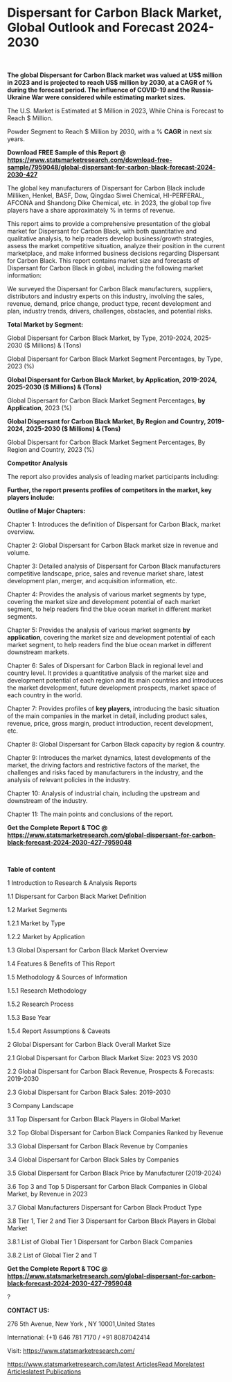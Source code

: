 <h1>Dispersant for Carbon Black Market, Global Outlook and Forecast 2024-2030</h1><br/><p><strong>The global Dispersant for Carbon Black market was valued at US$ million in 2023 and is projected to reach US$ million by 2030, at a <strong>CAGR</strong> of % during the forecast period. The influence of COVID-19 and the Russia-Ukraine War were considered while estimating market sizes.</strong></p>
 
 
 
 <p>The U.S. Market is Estimated at $ Million in 2023, While China is Forecast to Reach $ Million.</p>
 
 
 
 <p>Powder Segment to Reach $ Million by 2030, with a % <strong>CAGR</strong> in next six years.</p>
 
 
 
 <p><strong>Download FREE Sample of this Report @ <a href="https://www.statsmarketresearch.com/download-free-sample/7959048/global-dispersant-for-carbon-black-forecast-2024-2030-427">https://www.statsmarketresearch.com/download-free-sample/7959048/global-dispersant-for-carbon-black-forecast-2024-2030-427</a></strong></p>
 
 
 
 <p>The global key manufacturers of Dispersant for Carbon Black include Milliken, Henkel, BASF, Dow, Qingdao Siwei Chemical, HI-PERFERAL, AFCONA and Shandong Dike Chemical, etc. in 2023, the global top five players have a share approximately % in terms of revenue.</p>
 
 
 
 <p>This report aims to provide a comprehensive presentation of the global market for Dispersant for Carbon Black, with both quantitative and qualitative analysis, to help readers develop business/growth strategies, assess the market competitive situation, analyze their position in the current marketplace, and make informed business decisions regarding Dispersant for Carbon Black. This report contains market size and forecasts of Dispersant for Carbon Black in global, including the following market information:</p>
 
 
 
 <p>We surveyed the Dispersant for Carbon Black manufacturers, suppliers, distributors and industry experts on this industry, involving the sales, revenue, demand, price change, product type, recent development and plan, industry trends, drivers, challenges, obstacles, and potential risks.</p>
 
 
 
 <p><strong>Total Market by Segment:</strong></p>
 
 
 
 <p>Global Dispersant for Carbon Black Market, by Type, 2019-2024, 2025-2030 ($ Millions) & (Tons)</p>
 
 
 
 <p>Global Dispersant for Carbon Black Market Segment Percentages, by Type, 2023 (%)</p>
 
 
 
 <p><strong>Global Dispersant for Carbon Black Market, <strong>by Application</strong>, 2019-2024, 2025-2030 ($ Millions) & (Tons)</strong></p>
 
 
 
 <p>Global Dispersant for Carbon Black Market Segment Percentages, <strong>by Application</strong>, 2023 (%)</p>
 
 
 
 <p><strong>Global Dispersant for Carbon Black Market, By Region and Country, 2019-2024, 2025-2030 ($ Millions) & (Tons)</strong></p>
 
 
 
 <p>Global Dispersant for Carbon Black Market Segment Percentages, By Region and Country, 2023 (%)</p>
 
 
 
 <p><strong>Competitor Analysis</strong></p>
 
 
 
 <p>The report also provides analysis of leading market participants including:</p>
 
 
 
 <p><strong>Further, the report presents profiles of competitors in the market, <strong>key players</strong> include:</strong></p>
 
 
 
 <p><strong>Outline of Major Chapters:</strong></p>
 
 
 
 <p>Chapter 1: Introduces the definition of Dispersant for Carbon Black, market overview.</p>
 
 
 
 <p>Chapter 2: Global Dispersant for Carbon Black market size in revenue and volume.</p>
 
 
 
 <p>Chapter 3: Detailed analysis of Dispersant for Carbon Black manufacturers competitive landscape, price, sales and revenue market share, latest development plan, merger, and acquisition information, etc.</p>
 
 
 
 <p>Chapter 4: Provides the analysis of various market segments by type, covering the market size and development potential of each market segment, to help readers find the blue ocean market in different market segments.</p>
 
 
 
 <p>Chapter 5: Provides the analysis of various market segments <strong>by application</strong>, covering the market size and development potential of each market segment, to help readers find the blue ocean market in different downstream markets.</p>
 
 
 
 <p>Chapter 6: Sales of Dispersant for Carbon Black in regional level and country level. It provides a quantitative analysis of the market size and development potential of each region and its main countries and introduces the market development, future development prospects, market space of each country in the world.</p>
 
 
 
 <p>Chapter 7: Provides profiles of <strong>key players</strong>, introducing the basic situation of the main companies in the market in detail, including product sales, revenue, price, gross margin, product introduction, recent development, etc.</p>
 
 
 
 <p>Chapter 8: Global Dispersant for Carbon Black capacity by region & country.</p>
 
 
 
 <p>Chapter 9: Introduces the market dynamics, latest developments of the market, the driving factors and restrictive factors of the market, the challenges and risks faced by manufacturers in the industry, and the analysis of relevant policies in the industry.</p>
 
 
 
 <p>Chapter 10: Analysis of industrial chain, including the upstream and downstream of the industry.</p>
 
 
 
 <p>Chapter 11: The main points and conclusions of the report.</p>
 
 
 
 <div><b>Get the Complete Report & TOC @ <a href="https://www.statsmarketresearch.com/global-dispersant-for-carbon-black-forecast-2024-2030-427-7959048">https://www.statsmarketresearch.com/global-dispersant-for-carbon-black-forecast-2024-2030-427-7959048</a></b></div>
 
 
 
 <p><br />
 
 <b>Table of content</b></p>
 
 
 
 <p>1 Introduction to Research & Analysis Reports<br />
 
 1.1 Dispersant for Carbon Black Market Definition<br />
 
 1.2 Market Segments<br />
 
 1.2.1 Market by Type<br />
 
 1.2.2 Market by Application<br />
 
 1.3 Global Dispersant for Carbon Black Market Overview<br />
 
 1.4 Features & Benefits of This Report<br />
 
 1.5 Methodology & Sources of Information<br />
 
 1.5.1 Research Methodology<br />
 
 1.5.2 Research Process<br />
 
 1.5.3 Base Year<br />
 
 1.5.4 Report Assumptions & Caveats<br />
 
 2 Global Dispersant for Carbon Black Overall Market Size<br />
 
 2.1 Global Dispersant for Carbon Black Market Size: 2023 VS 2030<br />
 
 2.2 Global Dispersant for Carbon Black Revenue, Prospects & Forecasts: 2019-2030<br />
 
 2.3 Global Dispersant for Carbon Black Sales: 2019-2030<br />
 
 3 Company Landscape<br />
 
 3.1 Top Dispersant for Carbon Black Players in Global Market<br />
 
 3.2 Top Global Dispersant for Carbon Black Companies Ranked by Revenue<br />
 
 3.3 Global Dispersant for Carbon Black Revenue by Companies<br />
 
 3.4 Global Dispersant for Carbon Black Sales by Companies<br />
 
 3.5 Global Dispersant for Carbon Black Price by Manufacturer (2019-2024)<br />
 
 3.6 Top 3 and Top 5 Dispersant for Carbon Black Companies in Global Market, by Revenue in 2023<br />
 
 3.7 Global Manufacturers Dispersant for Carbon Black Product Type<br />
 
 3.8 Tier 1, Tier 2 and Tier 3 Dispersant for Carbon Black Players in Global Market<br />
 
 3.8.1 List of Global Tier 1 Dispersant for Carbon Black Companies<br />
 
 3.8.2 List of Global Tier 2 and T</p>
 
 
 
 <div><b>Get the Complete Report & TOC @ <a href="https://www.statsmarketresearch.com/global-dispersant-for-carbon-black-forecast-2024-2030-427-7959048">https://www.statsmarketresearch.com/global-dispersant-for-carbon-black-forecast-2024-2030-427-7959048</a></b></div>
 
 
 
 <p>? </p>
 
 
 
 <p><b>CONTACT US:</b><br />
 
 276 5th Avenue, New York , NY 10001,United States<br />
 
 International: (+1) 646 781 7170 / +91 8087042414<br />
 
 Visit: <a href="https://www.statsmarketresearch.com/">https://www.statsmarketresearch.com/</a><br />
 
 <a href="https://gyeongbokgung.com">https://www.statsmarketresearch.com/</a><a href="https://hallyeomaritime.com">latest Articles</a><a href="https://jingwansa.com">Read More</a><a href="https://nguoiviet.jp/">latest Articles</a><a href="https://www.intelmarketresearch.com/">latest Publications</a></p>